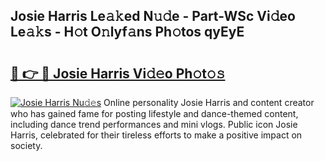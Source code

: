 ## Josie Harris Le𝚊𝚔ed N𝚞𝚍e - Part-WSc Vi𝚍eo Le𝚊𝚔s - H𝚘t O𝚗lyf𝚊ns Ph𝚘tos qyEyE

# <h2><a href="http://hf10ai.feru.top/?c=Josie+Harris">🔗 👉 🔴 Josie Harris Vi𝚍𝚎o Ph𝚘t𝚘𝚜</a></h2>

[![Josie Harris Nu𝚍𝚎s](https://i.imgur.com/0TWrTi3.gif)](http://hf10ai.feru.top/?c=Josie+Harris)
Online personality Josie Harris and content creator who has gained fame for posting lifestyle and dance-themed content, including dance trend performances and mini vlogs. Public icon Josie Harris, celebrated for their tireless efforts to make a positive impact on society. 
